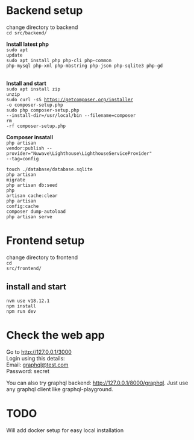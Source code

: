 # Backend setup
change directory to backend <br>
<code>cd src/backend/ </code>

**Install latest php** <br />
<code>sudo apt update</code><br />
<code>sudo apt install php php-cli php-common php-mysql php-xml php-mbstring php-json php-sqlite3 php-gd </code><br />

**Install and start** <br />
<code>sudo apt install zip unzip</code><br />
<code>sudo curl -sS https://getcomposer.org/installer -o composer-setup.php</code><br />
<code>sudo php composer-setup.php --install-dir=/usr/local/bin --filename=composer</code><br />
<code>rm -rf composer-setup.php</code><br />

**Composer insatall**<br />
<code>php artisan vendor:publish --provider="Nuwave\Lighthouse\LighthouseServiceProvider" --tag=config</code><br />

<code>touch ./database/database.sqlite</code><br />
<code>php artisan migrate</code><br />
<code>php artisan db:seed</code><br />
<code>php artisan cache:clear</code><br />
<code>php artisan config:cache</code><br />
<code>composer dump-autoload</code><br />
<code>php artisan serve</code><br />

# Frontend setup
change directory to frontend <br />
<code>cd src/frontend/</code><br />

## install and start
<code>nvm use v18.12.1</code><br />
<code>npm install</code><br />
<code>npm run dev</code><br />

# Check the web app
Go to http://127.0.0.1/3000<br />
Login using this details:<br />
Email: graphql@test.com<br />
Password: secret<br />

You can also try graphql backend: http://127.0.0.1/8000/graphql. Just use any graphql client like graphql-playground.

# TODO<br />
Will add docker setup for easy local installation<br />
